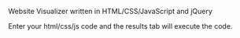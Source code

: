 Website Visualizer written in HTML/CSS/JavaScript and jQuery

Enter your html/css/js code and the results tab will execute the code. 

